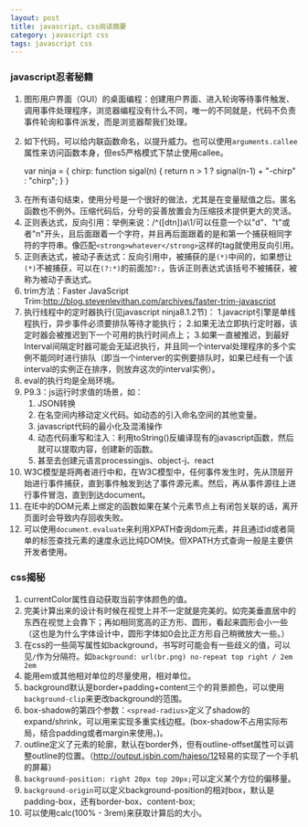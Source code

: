 ```yaml
---
layout: post
title: javascript、css阅读摘要
category: javascript css
tags: javascript css
---
```


### javascript忍者秘籍
1. 图形用户界面（GUI）的桌面编程：创建用户界面、进入轮询等待事件触发、调用事件处理程序，浏览器编程没有什么不同，唯一的不同就是，代码不负责事件轮询和事件派发，而是浏览器帮我们处理。
2. 如下代码，可以给内联函数命名，以提升威力。也可以使用`arguments.callee`属性来访问函数本身，但es5严格模式下禁止使用callee。


	var ninja = {
		chirp: function sigal(n) {
			return n > 1 ? signal(n-1) + "-chirp" : "chirp";
		}
	}

<!-- more -->
3. 在所有语句结束，使用分号是一个很好的做法，尤其是在变量赋值之后。匿名函数也不例外。压缩代码后，分号的妥善放置会为压缩技术提供更大的灵活。
4. 正则表达式，反向引用：举例来说：/^([dtn])a\1/可以任意一个以"d"、"t"或者"n"开头，且后面跟着一个字符，并且再后面跟着的是和第一个捕获相同字符的字符串。像匹配`<strong>whatever</strong>`这样的tag就使用反向引用。
5. 正则表达式，被动子表达式：反向引用中，被捕获的是`(*)`中间的，如果想让`(*)`不被捕获，可以在`(?:*)`的前面加`?:`，告诉正则表达式该括号不被捕获，被称为被动子表达式。
6. trim方法：Faster JavaScript Trim:<http://blog.stevenlevithan.com/archives/faster-trim-javascript>
7. 执行线程中的定时器执行(见javascript ninja8.1.2节)：
	1.javacript引擎是单线程执行，异步事件必须要排队等待才能执行；
	2.如果无法立即执行定时器，该定时器会被推迟到下一个可用的执行时间点上；
	3.如果一直被推迟，到最好Interval间隔定时器可能会无延迟执行，并且同一个interval处理程序的多个实例不能同时进行排队（即当一个interver的实例要排队时，如果已经有一个该interval的实例正在排序，则放弃这次的interval实例）。
8. eval的执行均是全局环境。
9. P9.3：js运行时求值的场景，如：
	1. JSON转换
	2. 在名空间内移动定义代码。如动态的引入命名空间的其他变量。
	3. javascript代码的最小化及混淆操作
	4. 动态代码重写和注入：利用toString()反编译现有的javascript函数，然后就可以提取内容，创建新的函数。
	5. 甚至去创建元语言processingjs、object-j、react
10. W3C模型是将两者进行中和，在W3C模型中，任何事件发生时，先从顶层开始进行事件捕获，直到事件触发到达了事件源元素。然后，再从事件源往上进行事件冒泡，直到到达document。
11. 在IE中的DOM元素上绑定的函数如果在某个元素节点上有闭包关联的话，离开页面时会导致内存回收失败。
12. 可以使用`document.evaluate`来利用XPATH查询dom元素，并且通过id或者简单的标签查找元素的速度永远比纯DOM快。但XPATH方式查询一般是主要供开发者使用。

### css揭秘
1. currentColor属性自动获取当前字体颜色的值。
2. 完美计算出来的设计有时候在视觉上并不一定就是完美的。如完美垂直居中的东西在视觉上会靠下；再如相同宽高的正方形、圆形，看起来圆形会小一些（这也是为什么字体设计中，圆形字体如0会比正方形自己稍微放大一些。）
3. 在css的一些简写属性如background，书写时可能会有一些歧义的值，可以见`/`作为分隔符。如`background: url(br.png) no-repeat top right / 2em 2em`
4. 能用em或其他相对单位的尽量使用，相对单位。
5. background默认是border+padding+content三个的背景颜色，可以使用`background-clip`来更改background的范围。
6. box-shadow的第四个参数：`<spread-radius>`定义了shadow的expand/shrink，可以用来实现多重实线边框。(box-shadow不占用实际布局，结合padding或者margin来使用。)。
7. outline定义了元素的轮廓，默认在border外，但有outline-offset属性可以调整outline的位置。（<http://output.jsbin.com/hajeso/12>轻易的实现了一个手机的屏幕）
8. `background-position: right 20px top 20px;`可以定义某个方位的偏移量。
9. `background-origin`可以定义background-position的相对box，默认是padding-box，还有border-box、content-box;
10. 可以使用calc(100% - 3rem)来获取计算后的大小。
